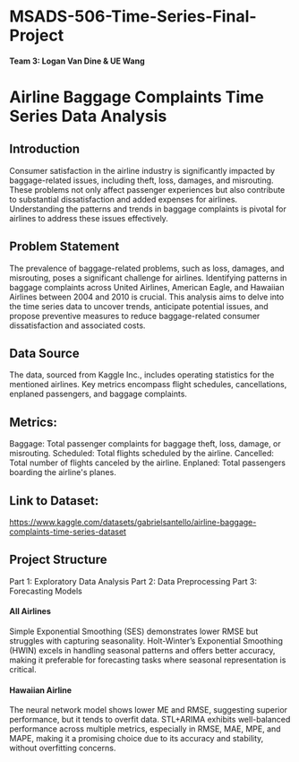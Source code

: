 # MSADS-506-Time-Series-Final-Project

#### Team 3: Logan Van Dine & UE Wang

# Airline Baggage Complaints Time Series Data Analysis

## Introduction

Consumer satisfaction in the airline industry is significantly impacted by baggage-related issues, including theft, loss, damages, and misrouting. These problems not only affect passenger experiences but also contribute to substantial dissatisfaction and added expenses for airlines. Understanding the patterns and trends in baggage complaints is pivotal for airlines to address these issues effectively.

## Problem Statement

The prevalence of baggage-related problems, such as loss, damages, and misrouting, poses a significant challenge for airlines. Identifying patterns in baggage complaints across United Airlines, American Eagle, and Hawaiian Airlines between 2004 and 2010 is crucial. This analysis aims to delve into the time series data to uncover trends, anticipate potential issues, and propose preventive measures to reduce baggage-related consumer dissatisfaction and associated costs.

## Data Source

The data, sourced from Kaggle Inc., includes operating statistics for the mentioned airlines. Key metrics encompass flight schedules, cancellations, enplaned passengers, and baggage complaints.

## Metrics:

Baggage: Total passenger complaints for baggage theft, loss, damage, or misrouting.
Scheduled: Total flights scheduled by the airline.
Cancelled: Total number of flights canceled by the airline.
Enplaned: Total passengers boarding the airline's planes.

## Link to Dataset:
https://www.kaggle.com/datasets/gabrielsantello/airline-baggage-complaints-time-series-dataset

## Project Structure

Part 1: Exploratory Data Analysis
Part 2: Data Preprocessing
Part 3: Forecasting Models

#### All Airlines

Simple Exponential Smoothing (SES) demonstrates lower RMSE but struggles with capturing seasonality. Holt-Winter’s Exponential Smoothing (HWIN) excels in handling seasonal patterns and offers better accuracy, making it preferable for forecasting tasks where seasonal representation is critical.

#### Hawaiian Airline

The neural network model shows lower ME and RMSE, suggesting superior performance, but it tends to overfit data. STL+ARIMA exhibits well-balanced performance across multiple metrics, especially in RMSE, MAE, MPE, and MAPE, making it a promising choice due to its accuracy and stability, without overfitting concerns.

